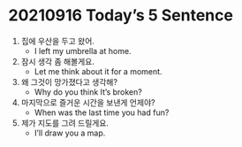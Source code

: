 # 20210916 Today’s 5 Sentence



1. 집에 우산을 두고 왔어.
   - I left my umbrella at home.
2. 잠시 생각 좀 해볼게요.
   - Let me think about it for a moment.
3. 왜 그것이 망가졌다고 생각해?
   - Why do you think It’s broken?
4. 마지막으로 즐거운 시간을 보낸게 언제야?
   - When was the last time you had fun?
5. 제가 지도를 그려 드릴게요.
   - I’ll draw you a map.

